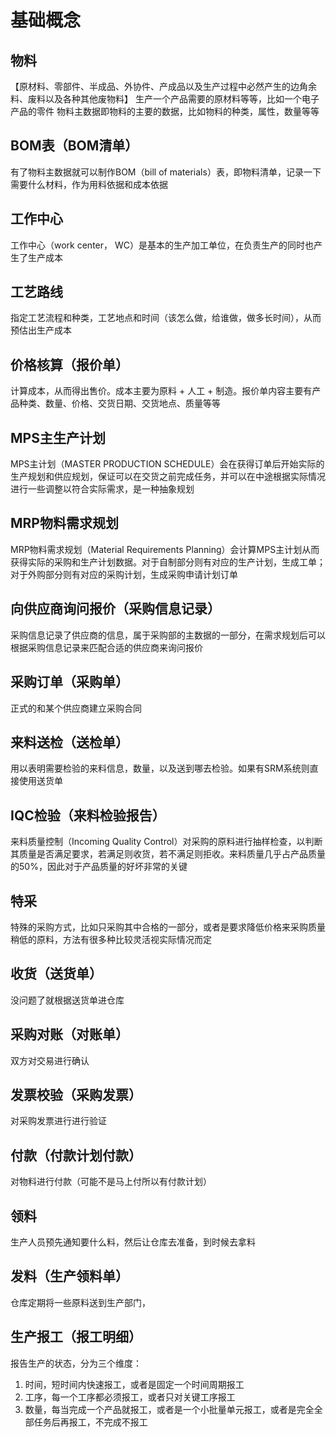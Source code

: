 # 基础概念
## 物料
【原材料、零部件、半成品、外协件、产成品以及生产过程中必然产生的边角余料、废料以及各种其他废物料】
生产一个产品需要的原材料等等，比如一个电子产品的零件
物料主数据即物料的主要的数据，比如物料的种类，属性，数量等等
## BOM表（BOM清单）
有了物料主数据就可以制作BOM（bill of materials）表，即物料清单，记录一下需要什么材料，作为用料依据和成本依据
## 工作中心
工作中心（work center， WC）是基本的生产加工单位，在负责生产的同时也产生了生产成本
## 工艺路线
指定工艺流程和种类，工艺地点和时间（该怎么做，给谁做，做多长时间），从而预估出生产成本
## 价格核算（报价单）
计算成本，从而得出售价。成本主要为原料 + 人工 + 制造。报价单内容主要有产品种类、数量、价格、交货日期、交货地点、质量等等
## MPS主生产计划
MPS主计划（MASTER PRODUCTION SCHEDULE）会在获得订单后开始实际的生产规划和供应规划，保证可以在交货之前完成任务，并可以在中途根据实际情况进行一些调整以符合实际需求，是一种抽象规划
## MRP物料需求规划
MRP物料需求规划（Material Requirements Planning）会计算MPS主计划从而获得实际的采购和生产计划数据。对于自制部分则有对应的生产计划，生成工单；对于外购部分则有对应的采购计划，生成采购申请计划订单
## 向供应商询问报价（采购信息记录）
采购信息记录了供应商的信息，属于采购部的主数据的一部分，在需求规划后可以根据采购信息记录来匹配合适的供应商来询问报价
## 采购订单（采购单）
正式的和某个供应商建立采购合同
## 来料送检（送检单）
用以表明需要检验的来料信息，数量，以及送到哪去检验。如果有SRM系统则直接使用送货单
## IQC检验（来料检验报告）
来料质量控制（Incoming Quality Control）对采购的原料进行抽样检查，以判断其质量是否满足要求，若满足则收货，若不满足则拒收。来料质量几乎占产品质量的50%，因此对于产品质量的好坏非常的关键
## 特采
特殊的采购方式，比如只采购其中合格的一部分，或者是要求降低价格来采购质量稍低的原料，方法有很多种比较灵活视实际情况而定
## 收货（送货单）
没问题了就根据送货单进仓库
## 采购对账（对账单）
双方对交易进行确认
## 发票校验（采购发票）
对采购发票进行进行验证
## 付款（付款计划付款）
对物料进行付款（可能不是马上付所以有付款计划）
## 领料
生产人员预先通知要什么料，然后让仓库去准备，到时候去拿料
## 发料（生产领料单）
仓库定期将一些原料送到生产部门，
## 生产报工（报工明细）
报告生产的状态，分为三个维度：
1. 时间，短时间内快速报工，或者是固定一个时间周期报工
2. 工序，每一个工序都必须报工，或者只对关键工序报工
3. 数量，每当完成一个产品就报工，或者是一个小批量单元报工，或者是完全全部任务后再报工，不完成不报工





